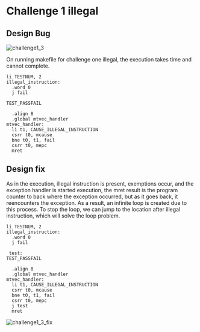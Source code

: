 # Challenge 1 illegal 
## Design Bug

![challenge1_3](https://github.com/vyomasystems-lab/riscv-ctb-challenge-garv208/assets/84724429/95ecada4-0d1b-432f-ba80-ca6c42936fe2)

On running makefile for challenge one illegal, the execution takes time and cannot complete.

```
li TESTNUM, 2
illegal_instruction:
  .word 0              
  j fail

TEST_PASSFAIL

  .align 8
  .global mtvec_handler
mtvec_handler:
  li t1, CAUSE_ILLEGAL_INSTRUCTION
  csrr t0, mcause
  bne t0, t1, fail
  csrr t0, mepc
  mret

```

## Design fix
As in the execution, illegal instruction is present, exemptions occur, and  the exception handler is started execution, the mret result is the program counter to back where the exception occurred, but as it goes back, it reencounters the exception. As a result, an infinite loop is created due to this process. To stop the loop, we can jump to the location after illegal instruction, which will solve the loop problem.

```
li TESTNUM, 2
illegal_instruction:
  .word 0              
  j fail

 test:
TEST_PASSFAIL

  .align 8
  .global mtvec_handler
mtvec_handler:
  li t1, CAUSE_ILLEGAL_INSTRUCTION
  csrr t0, mcause
  bne t0, t1, fail
  csrr t0, mepc
  j test
  mret

```
![challenge1_3_fix](https://github.com/vyomasystems-lab/riscv-ctb-challenge-garv208/assets/84724429/5a46f43b-6584-4804-81e6-e82c6900de33)
